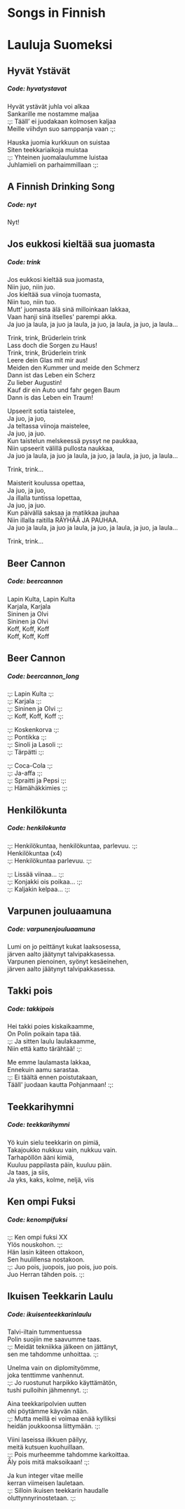 # Songs in Finnish  
# Lauluja Suomeksi  

## Hyvät Ystävät  
##### Code: hyvatystavat  
  
Hyvät ystävät juhla voi alkaa  
Sankarille me nostamme maljaa  
:;: Tääll’ ei juodakaan kolmosen kaljaa  
Meille viihdyn suo samppanja vaan :;:  
  
Hauska juomia kurkkuun on suistaa  
Siten teekkariaikoja muistaa  
:;: Yhteinen juomalaulumme luistaa  
Juhlamieli on parhaimmillaan :;:  
  
## A Finnish Drinking Song  
##### Code: nyt  
  
Nyt!  
  
## Jos eukkosi kieltää sua juomasta  
##### Code: trink  
  
Jos eukkosi kieltää sua juomasta,  
Niin juo, niin juo.  
Jos kieltää sua viinoja tuomasta,  
Niin tuo, niin tuo.  
Mutt' juomasta älä sinä milloinkaan lakkaa,  
Vaan hanji sinä itselles' parempi akka.  
Ja juo ja laula, ja juo ja laula, ja juo, ja laula, ja juo, ja laula...  
  
Trink, trink, Brüderlein trink  
Lass doch die Sorgen zu Haus!  
Trink, trink, Brüderlein trink  
Leere dein Glas mit mir aus!  
Meiden den Kummer und meide den Schmerz  
Dann ist das Leben ein Scherz  
Zu lieber Augustin!  
Kauf dir ein Auto und fahr gegen Baum  
Dann is das Leben ein Traum!  
  
Upseerit sotia taistelee,  
Ja juo, ja juo,  
Ja teltassa viinoja maistelee,  
Ja juo, ja juo.  
Kun taistelun melskeessä pyssyt ne paukkaa,  
Niin upseerit välillä pullosta naukkaa,  
Ja juo ja laula, ja juo ja laula, ja juo, ja laula, ja juo, ja laula...  
  
Trink, trink...  
  
Maisterit koulussa opettaa,  
Ja juo, ja juo,  
Ja illalla tuntissa lopettaa,  
Ja juo, ja juo.  
Kun päivällä saksaa ja matikkaa jauhaa  
Niin illalla raitilla RÄYHÄÄ JA PAUHAA.  
Ja juo ja laula, ja juo ja laula, ja juo, ja laula, ja juo, ja laula...  
  
Trink, trink...  
  
## Beer Cannon  
##### Code: beercannon  
  
Lapin Kulta, Lapin Kulta  
Karjala, Karjala  
Sininen ja Olvi  
Sininen ja Olvi  
Koff, Koff, Koff  
Koff, Koff, Koff  
  
## Beer Cannon  
##### Code: beercannon_long  
  
:;: Lapin Kulta :;:  
:;: Karjala :;:  
:;: Sininen ja Olvi :;:  
:;: Koff, Koff, Koff :;:  
  
:;: Koskenkorva :;:  
:;: Pontikka :;:  
:;: Sinoli ja Lasoli :;:  
:;: Tärpätti :;:  
  
:;: Coca-Cola :;:  
:;: Ja-affa :;:  
:;: Spraitti ja Pepsi :;:  
:;: Hämähäkkimies :;:  
  
## Henkilökunta  
##### Code: henkilokunta  
  
:;: Henkilökuntaa, henkilökuntaa, parlevuu. :;:  
Henkilökuntaa (x4)  
:;: Henkilökuntaa parlevuu. :;:  
  
:;: Lissää viinaa... :;:  
:;: Konjakki ois poikaa... :;:  
:;: Kaljakin kelpaa... :;:  
  
## Varpunen jouluaamuna  
##### Code: varpunenjouluaamuna  
  
Lumi on jo peittänyt kukat laaksosessa,  
järven aalto jäätynyt talvipakkasessa.  
Varpunen pienoinen, syönyt kesäeinehen,  
järven aalto jäätynyt talvipakkasessa.  
  
## Takki pois  
##### Code: takkipois  
  
Hei takki poies kiskaikaamme,  
On Polin poikain tapa tää.  
:;: Ja sitten laulu laulakaamme,  
Niin että katto tärähtää! :;:  
  
Me emme laulamasta lakkaa,  
Ennekuin aamu sarastaa.  
:;: Ei täältä ennen poistutakaan,  
Tääll' juodaan kautta Pohjanmaan! :;:  
  
## Teekkarihymni  
##### Code: teekkarihymni  
  
Yö kuin sielu teekkarin on pimiä,  
Takajoukko nukkuu vain, nukkuu vain.  
Tarhapöllön ääni kimiä,  
Kuuluu pappilasta päin, kuuluu päin.  
Ja taas, ja siis,  
Ja yks, kaks, kolme, neljä, viis  
  
## Ken ompi Fuksi  
##### Code: kenompifuksi  
  
:;: Ken ompi fuksi XX  
Ylös nouskohon. :;:  
Hän lasin käteen ottakoon,  
Sen huulillensa nostakoon.  
:;: Juo pois, juopois, juo pois, juo pois.  
Juo Herran tähden pois. :;:  
  
## Ikuisen Teekkarin Laulu  
##### Code: ikuisenteekkarinlaulu  
  
Talvi-iltain tummentuessa  
Polin suojiin me saavumme taas.  
:;: Meidät tekniikka jälkeen on jättänyt,  
sen me tahdomme unhoittaa. :;:  
  
Unelma vain on diplomityömme,  
joka tenttimme vanhennut.  
:;: Jo ruostunut harpikko käyttämätön,  
tushi pulloihin jähmennyt. :;:  
  
Aina teekkaripolvien uutten  
ohi pöytämme käyvän nään.  
:;: Mutta meillä ei voimaa enää kylliksi  
heidän joukkoonsa liittymään. :;:  
  
Viini laseissa ilkkuen päilyy,  
meitä kutsuen kuohuillaan.  
:;: Pois murheemme tahdomme karkoittaa.  
Äly pois mitä maksoikaan! :;:  
  
Ja kun integer vitae meille  
kerran viimeisen lauletaan.  
:;: Silloin ikuisen teekkarin haudalle  
oluttynnyrinostetaan. :;:  
  
